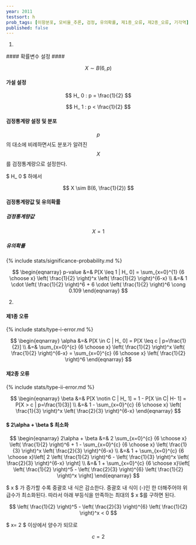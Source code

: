 ```yaml
---
year: 2011
testsort: h
prob_tags: [이항분포, 모비율_추론, 검정, 유의확률, 제1종_오류, 제2종_오류, 기각역]
published: false
---
```

1)

<div>
#### 확률변수 설정 ####

$$ X \sim B(6, p) $$

#### 가설 설정 ####

$$ H_ 0 : p = \frac{1}{2} $$

$$ H_ 1 : p < \frac{1}{2} $$

#### 검정통계량 설정 및 분포 ####

$$ p $$ 의 대소에 비례하면서도 분포가 알려진 $$ X $$를 검정통계량으로 설정한다.

$ H_ 0 $ 하에서

$$ X \sim B(6, \frac{1}{2}) $$

#### 검정통계량값 및 유의확률 ####

##### 검정통계량값 #####

$$ X = 1 $$

##### 유의확률 #####

{% include stats/significance-probability.md %}

$$ \begin{eqnarray}
p-value &=& P[X \leq 1 |
H_ 0] = \sum_{x=0}^{1} {6 \choose x} \left( \frac{1}{2} \right)^x \left( \frac{1}{2} \right)^{6-x} \\
&=& 1 \cdot \left( \frac{1}{2} \right)^6 + 6 \cdot \left( \frac{1}{2} \right)^6 \cong 0.109
\end{eqnarray} $$

</div>

2)

<div>

#### 제1종 오류 ####

{% include stats/type-i-error.md %}

$$ \begin{eqnarray}
\alpha &=& P[X \in C |
H_ 0] = P[X \leq c |
p=\frac{1}{2}] \\
&=& \sum_{x=0}^{c} {6 \choose x} \left( \frac{1}{2} \right)^x \left( \frac{1}{2} \right)^{6-x} = \sum_{x=0}^{c} {6 \choose x} \left( \frac{1}{2} \right)^6
\end{eqnarray} $$

#### 제2종 오류 ####

{% include stats/type-ii-error.md %}

$$ \begin{eqnarray}
\beta &=& P[X \notin C |
H_ 1] = 1 - P[X \in C|
H- 1] =  P[X > c |
p=\frac{1}{3}] \\
&=& 1 - \sum_{x=0}^{c} {6 \choose x} \left( \frac{1}{3} \right)^x \left( \frac{2}{3} \right)^{6-x}
\end{eqnarray} $$

#### $ 2\alpha + \beta $ 최소화 ####

$$ \begin{eqnarray}
2\alpha + \beta &=& 2 \sum_{x=0}^{c} {6 \choose x} \left( \frac{1}{2} \right)^6 + 1 - \sum_{x=0}^{c} {6 \choose x} \left( \frac{1}{3} \right)^x \left( \frac{2}{3} \right)^{6-x} \\
&=& 1 + \sum_{x=0}^{c} {6 \choose x}\left[ 2 \left( \frac{1}{2} \right)^6 - \left( \frac{1}{3} \right)^x \left( \frac{2}{3} \right)^{6-x} \right] \\
&=& 1 + \sum_{x=0}^{c} {6 \choose x}\left[ \left( \frac{1}{2} \right)^5 - \left( \frac{2}{3} \right)^{6} \left( \frac{1}{2} \right)^x \right]
\end{eqnarray} $$

$ x $ 가 증가할 수록 중괄호 내 식은 감소한다. 중괄호 내 식이 (-)인 한 더해주어야 위 급수가 최소화된다. 따라서 아래 부등식을 만족하는 최대의 $ x $를 구하면 된다.

$$ \left( \frac{1}{2} \right)^5 - \left( \frac{2}{3} \right)^{6} \left( \frac{1}{2} \right)^x < 0 $$

$ x= 2 $ 이상에서 양수가 되므로

$$ c = 2 $$

</div>